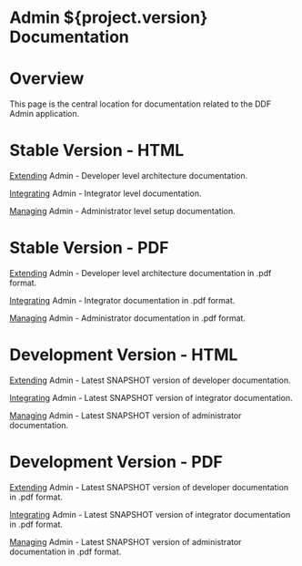 Admin ${project.version} Documentation
==========

# Overview

This page is the central location for documentation related to the DDF Admin application.

# Stable Version - HTML

[Extending](http://artifacts.codice.org/service/local/repositories/public/content/ddf/admin/docs/${project.version}/docs-${project.version}-Extending.html) Admin - Developer level architecture documentation.

[Integrating](http://artifacts.codice.org/service/local/repositories/public/content/ddf/admin/docs/${project.version}/docs-${project.version}-Integrating.html) Admin - Integrator level documentation.

[Managing](http://artifacts.codice.org/service/local/repositories/public/content/ddf/admin/docs/${project.version}/docs-${project.version}-Managing.html) Admin - Administrator level setup documentation.

# Stable Version - PDF

[Extending](http://artifacts.codice.org/service/local/repositories/public/content/ddf/admin/docs/${project.version}/docs-${project.version}-Extending.pdf) Admin - Developer level architecture documentation in .pdf format.

[Integrating](http://artifacts.codice.org/service/local/repositories/public/content/ddf/admin/docs/${project.version}/docs-${project.version}-Integrating.pdf) Admin - Integrator documentation in .pdf format.

[Managing](http://artifacts.codice.org/service/local/repositories/public/content/ddf/admin/docs/${project.version}/docs-${project.version}-Managing.pdf) Admin - Administrator documentation in .pdf format.

# Development Version - HTML

[Extending](http://artifacts.codice.org/service/local/artifact/maven/redirect?r=snapshots&g=ddf.admin&a=docs&c=Extending&e=html&v=LATEST) Admin - Latest SNAPSHOT version of developer documentation.

[Integrating](http://artifacts.codice.org/service/local/artifact/maven/redirect?r=snapshots&g=ddf.admin&a=docs&c=Integrating&e=html&v=LATEST) Admin - Latest SNAPSHOT version of integrator documentation.

[Managing](http://artifacts.codice.org/service/local/artifact/maven/redirect?r=snapshots&g=ddf.admin&a=docs&c=Managing&e=html&v=LATEST) Admin - Latest SNAPSHOT version of administrator documentation.

# Development Version - PDF

[Extending](http://artifacts.codice.org/service/local/artifact/maven/redirect?r=snapshots&g=ddf.admin&a=docs&c=Extending&e=pdf&v=LATEST) Admin - Latest SNAPSHOT version of developer documentation in .pdf format.

[Integrating](http://artifacts.codice.org/service/local/artifact/maven/redirect?r=snapshots&g=ddf.admin&a=docs&c=Integrating&e=pdf&v=LATEST) Admin - Latest SNAPSHOT version of integrator documentation in .pdf format.

[Managing](http://artifacts.codice.org/service/local/artifact/maven/redirect?r=snapshots&g=ddf.admin&a=docs&c=Managing&e=pdf&v=LATEST) Admin - Latest SNAPSHOT version of administrator documentation in .pdf format.
